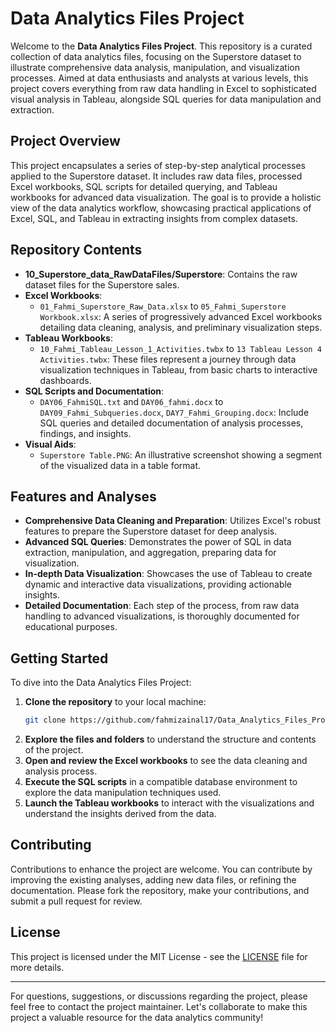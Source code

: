 # Data Analytics Files Project

Welcome to the **Data Analytics Files Project**. This repository is a curated collection of data analytics files, focusing on the Superstore dataset to illustrate comprehensive data analysis, manipulation, and visualization processes. Aimed at data enthusiasts and analysts at various levels, this project covers everything from raw data handling in Excel to sophisticated visual analysis in Tableau, alongside SQL queries for data manipulation and extraction.

## Project Overview

This project encapsulates a series of step-by-step analytical processes applied to the Superstore dataset. It includes raw data files, processed Excel workbooks, SQL scripts for detailed querying, and Tableau workbooks for advanced data visualization. The goal is to provide a holistic view of the data analytics workflow, showcasing practical applications of Excel, SQL, and Tableau in extracting insights from complex datasets.

## Repository Contents

- **10_Superstore_data_RawDataFiles/Superstore**: Contains the raw dataset files for the Superstore sales.
- **Excel Workbooks**:
  - `01_Fahmi_Superstore_Raw_Data.xlsx` to `05_Fahmi_Superstore Workbook.xlsx`: A series of progressively advanced Excel workbooks detailing data cleaning, analysis, and preliminary visualization steps.
- **Tableau Workbooks**:
  - `10_Fahmi_Tableau_Lesson_1_Activities.twbx` to `13 Tableau Lesson 4 Activities.twbx`: These files represent a journey through data visualization techniques in Tableau, from basic charts to interactive dashboards.
- **SQL Scripts and Documentation**:
  - `DAY06_FahmiSQL.txt` and `DAY06_fahmi.docx` to `DAY09_Fahmi_Subqueries.docx`, `DAY7_Fahmi_Grouping.docx`: Include SQL queries and detailed documentation of analysis processes, findings, and insights.
- **Visual Aids**:
  - `Superstore Table.PNG`: An illustrative screenshot showing a segment of the visualized data in a table format.

## Features and Analyses

- **Comprehensive Data Cleaning and Preparation**: Utilizes Excel's robust features to prepare the Superstore dataset for deep analysis.
- **Advanced SQL Queries**: Demonstrates the power of SQL in data extraction, manipulation, and aggregation, preparing data for visualization.
- **In-depth Data Visualization**: Showcases the use of Tableau to create dynamic and interactive data visualizations, providing actionable insights.
- **Detailed Documentation**: Each step of the process, from raw data handling to advanced visualizations, is thoroughly documented for educational purposes.

## Getting Started

To dive into the Data Analytics Files Project:

1. **Clone the repository** to your local machine:
   ```sh
   git clone https://github.com/fahmizainal17/Data_Analytics_Files_Project.git
   ```
2. **Explore the files and folders** to understand the structure and contents of the project.
3. **Open and review the Excel workbooks** to see the data cleaning and analysis process.
4. **Execute the SQL scripts** in a compatible database environment to explore the data manipulation techniques used.
5. **Launch the Tableau workbooks** to interact with the visualizations and understand the insights derived from the data.

## Contributing

Contributions to enhance the project are welcome. You can contribute by improving the existing analyses, adding new data files, or refining the documentation. Please fork the repository, make your contributions, and submit a pull request for review.

## License

This project is licensed under the MIT License - see the [LICENSE](LICENSE) file for more details.

---

For questions, suggestions, or discussions regarding the project, please feel free to contact the project maintainer. Let's collaborate to make this project a valuable resource for the data analytics community!
